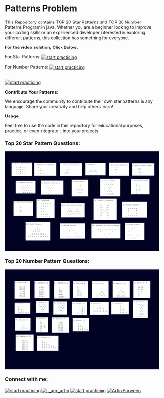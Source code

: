 
# Patterns Problem

This Repository contains TOP 20 Star Patterns and TOP 20 Number Patterns Program in java. 
Whether you are a beginner looking to improve your coding skills or an experienced developer interested in exploring different patterns, this collection has something for everyone.


**For the video solution, Click Below:**

For Star Patterns: <a href="https://www.youtube.com/watch?v=psQmOFb23Ok&t=388s"> <img align="center" src="https://img.freepik.com/premium-vector/icon-with-click-here-3d-button-white-web-marketing-design_123447-494.jpg" alt="start practicing"  height="70" width="150" /> </a> <br>

For Number Patterns: <a href="https://www.youtube.com/watch?v=psQmOFb23Ok&t=388s"> <img align="center" src="https://img.freepik.com/premium-vector/icon-with-click-here-3d-button-white-web-marketing-design_123447-494.jpg" alt="start practicing"  height="70" width="150" /> </a> <br><br>

<a href="https://www.youtube.com/c/start practicing" target="blank"><img align="center" src="https://img.shields.io/badge/Subscribe-YouTube-red?style=for-the-badge&logo=youtube" alt="start practicing" height="150" width="300"/></a><br>



**Contribute Your Patterns:**

 We encourage the community to contribute their own star patterns in any language. Share your creativity and help others learn!

**Usage**

Feel free to use the code in this repository for educational purposes, practice, or even integrate it into your projects. 

<h3 align="left">Top 20 Star Pattern Questions:</h3>
<a href="" target="blank"><img align="center" src="https://github.com/arfin-parween/Patterns_Problems/blob/master/Patterns%20Programs/Star%20pattern%20question%20-2.jpg?raw=true" alt="Star Pattern"  /></a>


<h3 align="left">Top 20 Number Pattern Questions:</h3>
<a href="" target="blank"><img align="center" src="https://github.com/arfin-parween/Patterns_Problems/blob/master/Patterns%20Programs/Number%20Pattern%20question%20-2.jpg?raw=true" alt="Number Pattern"  /></a>



<h3 align="left">Connect with me:</h3>
<p align="left">
<a href="https://twitter.com/@StartPracticing" target="blank"><img align="center" src="https://raw.githubusercontent.com/rahuldkjain/github-profile-readme-generator/master/src/images/icons/Social/twitter.svg" alt="start practicing" height="30" width="40" /></a>
<a href="https://instagram.com/i._am._arfin" target="blank"><img align="center" src="https://raw.githubusercontent.com/rahuldkjain/github-profile-readme-generator/master/src/images/icons/Social/instagram.svg" alt="i._am._arfin" height="30" width="40" /></a>
<a href="https://www.youtube.com/c/start practicing" target="blank"><img align="center" src="https://raw.githubusercontent.com/rahuldkjain/github-profile-readme-generator/master/src/images/icons/Social/youtube.svg" alt="start practicing" height="30" width="40" /></a>
<a href="https://www.linkedin.com/in/arfin-parween/" target="blank"><img align="center" src="https://i.stack.imgur.com/gVE0j.png" alt="Arfin Parween" height="30" width="40" /></a>
